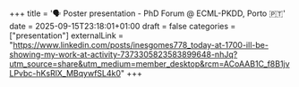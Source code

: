 +++
title = '🗣 Poster presentation - PhD Forum @ ECML-PKDD, Porto 🇵🇹'
date = 2025-09-15T23:18:01+01:00
draft = false
categories = ["presentation"]
externalLink = "https://www.linkedin.com/posts/inesgomes778_today-at-1700-ill-be-showing-my-work-at-activity-7373305823583899648-nhJq?utm_source=share&utm_medium=member_desktop&rcm=ACoAAB1C_f8B1jvLPvbc-hKsRlX_MBqywfSL4k0"
+++
